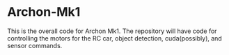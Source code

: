# Archon-Mk1
This  is the overall code for Archon Mk1. The repository will have code for controlling the motors for the RC car, object detection, cuda(possibly), and sensor commands. 
